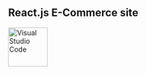 ## React.js E-Commerce site

<img align="left" alt="Visual Studio Code" width="80vw" src="https://raw.githubusercontent.com/youngcharleslucas/E_Commerce/main/public/images/Homepage%20Srceen%20Shot.PNG" />


<!-- Site Link References Start -->

[techhire]: https://raw.githubusercontent.com/youngcharleslucas/E_Commerce/main/public/images/Homepage%20Srceen%20Shot.PNG

<!-- Site Link References End -->
